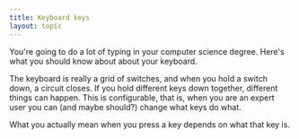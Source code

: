 ```yaml
---
title: Keyboard keys
layout: topic
---
```


You're going to do a lot of typing in your computer science degree. Here's what you should know about about your keyboard.

The keyboard is really a grid of switches, and when you hold a switch down, a circuit closes. If you hold different keys down together, different things can happen. This is configurable, that is, when you are an expert user you can (and maybe should?) change what keys do what. 

What you actually mean when you press a key depends on what that key is.

